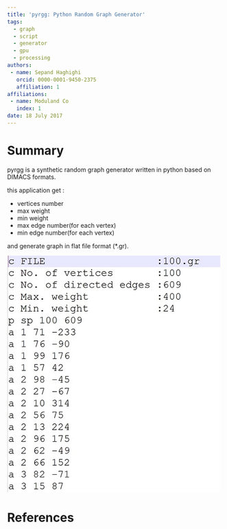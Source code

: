 ```yaml
---
title: 'pyrgg: Python Random Graph Generator'
tags:
  - graph
  - script
  - generator
  - gpu
  - processing
authors:
 - name: Sepand Haghighi
   orcid: 0000-0001-9450-2375
   affiliation: 1
affiliations:
 - name: Moduland Co
   index: 1
date: 18 July 2017
---
```

						

# Summary
pyrgg is a synthetic random graph generator written in python based on DIMACS formats.

this application get :
					
- vertices number
- max weight
- min weight
- max edge number(for each vertex)
- min edge number(for each vertex)

and generate graph in flat file format (*.gr).

![outputformat](outputformat.jpg)

# References
